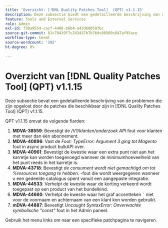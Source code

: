 ```yaml
---
title: 'Overzicht: [!DNL Quality Patches Tool]  (QPT) v1.1.15'
description: Deze subsectie biedt een gedetailleerde beschrijving van de problemen die zijn opgelost door de patches die beschikbaar zijn in  [!DNL Quality Patches Tool]  (QPT) v1.1.15.
feature: Tools and External Services
role: Admin
exl-id: f30a9554-cacf-4406-b6b4-a43d680597bc
source-git-commit: 81c78439f7c243437b7b76dc80560c847af95ace
workflow-type: tm+mt
source-wordcount: '192'
ht-degree: 0%

---
```


# Overzicht van [!DNL Quality Patches Tool] (QPT) v1.1.15

Deze subsectie bevat een gedetailleerde beschrijving van de problemen die zijn opgelost door de patches die beschikbaar zijn in [!DNL Quality Patches Tool] (QPT) v1.1.15.

QPT v1.1.15 omvat de volgende flarden:

1. **MDVA-38559**: Bevestigt de */V1/klanten/onderzoek API* fout voor klanten met meer dan één abonnement.
1. **MDVA-40896**: Vast de *Fout: TypeError: Argument 3 ging tot Magento* fout in async product bulkAPI over.
1. **MDVA-40961**: Bevestigt de kwestie waar een extra punt niet aan het karretje kan worden toegevoegd wanneer de minimumhoeveelheid van het punt reeds in het karretje is.
1. **MDVA-43718**: Bevestigt *de consument wordt niet gemachtigd om tot %resources toegang te hebben.* -fout die wordt weergegeven wanneer u een gedeelde catalogus opent vanuit een aangepaste integratie.
1. **MDVA-44533**: Verhelpt de kwestie waar de korting verkeerd wordt toegepast op een product van het bundelkind.
1. **MDVA-44660**: Verhelpt de kwestie waar het graf accentteken ``` ` ``` niet voor de voornaam en achternaam van een klant kon worden gebruikt.
1. **mDVA-44887**: Bevestigt *Uncaught SyntaxError: Onverwachte symbolische &quot;const&quot;* fout in het Admin paneel.

Gebruik het menu links om naar een specifieke patchpagina te navigeren.
